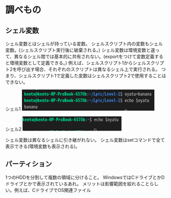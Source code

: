 # 調べもの

## シェル変数
シェル変数とはシェルが持っている変数。
シェルスクリプト内の変数もシェル変数。(シェルスクリプト実行後に破棄される。)
シェル変数は環境変数と違って、異なるシェル間では基本的に共有されない。(exportをつけて変数定義すると環境変数として定義できる。)
例えば、シェルスクリプト1からシェルスクリプト2を呼び出す場合、それぞれのスクリプトは異なるシェル上で実行される。
つまり、シェルスクリプト1で定義した変数はシェルスクリプト2で使用することはできない。

シェル1
![](./images/2022-01-06-22-38-07.png)

シェル2
![](images/2022-01-06-22-39-51.png)

シェル変数は異なるシェルに引き継がれない。
シェル変数はsetコマンドで全て表示できる(環境変数も表示される)。

## パーティション
1つのHDDを分割して複数の領域に分けること。
WindowsではCドライブとかDドライブとかで表示されているあれ。
メリットは影響範囲を絞れることらしい。例えば、CドライブでOS関連ファイル